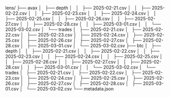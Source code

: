 lens/
├── avax
│   ├── depth
│   │   ├── 2025-02-21.csv
│   │   ├── 2025-02-22.csv
│   │   ├── 2025-02-23.csv
│   │   ├── 2025-02-24.csv
│   │   ├── 2025-02-25.csv
│   │   ├── 2025-02-26.csv
│   │   ├── 2025-02-27.csv
│   │   ├── 2025-02-28.csv
│   │   ├── 2025-03-01.csv
│   │   └── 2025-03-02.csv
│   └── trades
│       ├── 2025-02-21.csv
│       ├── 2025-02-22.csv
│       ├── 2025-02-23.csv
│       ├── 2025-02-24.csv
│       ├── 2025-02-25.csv
│       ├── 2025-02-26.csv
│       ├── 2025-02-27.csv
│       ├── 2025-02-28.csv
│       ├── 2025-03-01.csv
│       └── 2025-03-02.csv
├── btc
│   ├── depth
│   │   ├── 2025-02-21.csv
│   │   ├── 2025-02-22.csv
│   │   ├── 2025-02-23.csv
│   │   ├── 2025-02-24.csv
│   │   ├── 2025-02-25.csv
│   │   ├── 2025-02-26.csv
│   │   ├── 2025-02-27.csv
│   │   ├── 2025-02-28.csv
│   │   ├── 2025-03-01.csv
│   │   └── 2025-03-02.csv
│   └── trades
│       ├── 2025-02-21.csv
│       ├── 2025-02-22.csv
│       ├── 2025-02-23.csv
│       ├── 2025-02-24.csv
│       ├── 2025-02-25.csv
│       ├── 2025-02-26.csv
│       ├── 2025-02-27.csv
│       ├── 2025-02-28.csv
│       ├── 2025-03-01.csv
│       └── 2025-03-02.csv
└── metadata.json
